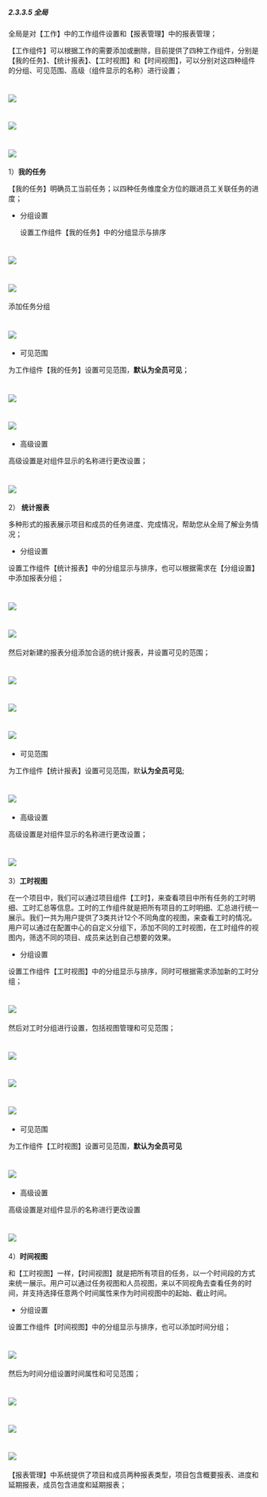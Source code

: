 ##### 2.3.3.5 全局

全局是对【工作】中的工作组件设置和【报表管理】中的报表管理；

【工作组件】可以根据工作的需要添加或删除，目前提供了四种工作组件，分别是【我的任务】、【统计报表】、【工时视图】和【时间视图】，可以分别对这四种组件的分组、可见范围、高级（组件显示的名称）进行设置；

# ![](/assets/05-高级-工作组件添加1.png)

# ![](/assets/05-高级-工作组件添加2.png)

# ![](/assets/05-高级-工作组件添加3.png)

1）**我的任务**

【我的任务】明确员工当前任务；以四种任务维度全方位的跟进员工关联任务的进度；

* 分组设置
 
  设置工作组件【我的任务】中的分组显示与排序

# ![](/assets/06全局-我的任务-分组设置1.png)

# ![](/assets/06全局-我的任务-分组设置2.png)

添加任务分组

# ![](/assets/06全局-我的任务-分组设置4.png)

* 可见范围

 为工作组件【我的任务】设置可见范围，**默认为全员可见**；
 
# ![](/assets/06全局-我的任务-ke见范围.png)

# ![](/assets/06全局-我的任务-ke见范围2.png)

* 高级设置

 高级设置是对组件显示的名称进行更改设置；

# ![](/assets/06全局-我的任务-高级设置.png)

2） **统计报表**

多种形式的报表展示项目和成员的任务进度、完成情况，帮助您从全局了解业务情况；

* 分组设置

 设置工作组件【统计报表】中的分组显示与排序，也可以根据需求在【分组设置】中添加报表分组；
 

 # ![](/assets/06全局-报表统计-分组设置1.png)

# ![](/assets/06全局-报表统计-分组设置2.png)

然后对新建的报表分组添加合适的统计报表，并设置可见的范围；

# ![](/assets/06全局-报表统计-分组设置-设置报表-添加统计报表1.png)

# ![](/assets/06全局-报表统计-分组设置-设置报表-添加统计报表2.png)

# ![](/assets/06全局-报表统计-分组设置-设置报表-可见范围.png)

* 可见范围

 为工作组件【统计报表】设置可见范围，默**认为全员可见**;

# ![](/assets/06全局-报表统计-可见范围1.png)

* 高级设置

 高级设置是对组件显示的名称进行更改设置；

# ![](/assets/06全局-报表统计-高级设置.png)


3）**工时视图**

在一个项目中，我们可以通过项目组件【工时】，来查看项目中所有任务的工时明细、工时汇总等信息。工时的工作组件就是把所有项目的工时明细、汇总进行统一展示。我们一共为用户提供了3类共计12个不同角度的视图，来查看工时的情况。用户可以通过在配置中心的自定义分组下，添加不同的工时视图，在工时组件的视图内，筛选不同的项目、成员来达到自己想要的效果。

* 分组设置

 设置工作组件【工时视图】中的分组显示与排序，同时可根据需求添加新的工时分组；
 
 # ![](/assets/06全局-工时视图-添加工时分组1.png)
 
 然后对工时分组进行设置，包括视图管理和可见范围；
 
 # ![](/assets/06全局-工时视图-添加工时分组-添加工时视图.png)
 
 # ![](/assets/06全局-工时视图-添加工时分组-添加工时视图2.png)
 
 # ![](/assets/06全局-工时视图-添加工时分组-可见范围.png)
 

* 可见范围
 
 为工作组件【工时视图】设置可见范围，**默认为全员可见**
 
 # ![](/assets/06全局-工时视图-可见范围.png)
 
 
 * 高级设置
 
  高级设置是对组件显示的名称进行更改设置
  
  # ![](/assets/06全局-工时视图-高级设置.png)


4）**时间视图**

和【工时视图】一样，【时间视图】就是把所有项目的任务，以一个时间段的方式来统一展示。用户可以通过任务视图和人员视图，来以不同视角去查看任务的时间，并支持选择任意两个时间属性来作为时间视图中的起始、截止时间。

* 分组设置

 设置工作组件【时间视图】中的分组显示与排序，也可以添加时间分组；
 
 # ![](/assets/06全局-我的任务-时间视图.png)
 
 然后为时间分组设置时间属性和可见范围；
 
 # ![](/assets/06全局-我的任务-时间视图2.png)
 
 # ![](/assets/06全局-我的任务-时间视图-时间设置.png)
 
 # ![](/assets/06全局-我的任务-时间视图-可见范围.png)




【报表管理】中系统提供了项目和成员两种报表类型，项目包含概要报表、进度和延期报表，成员包含进度和延期报表；

# 



